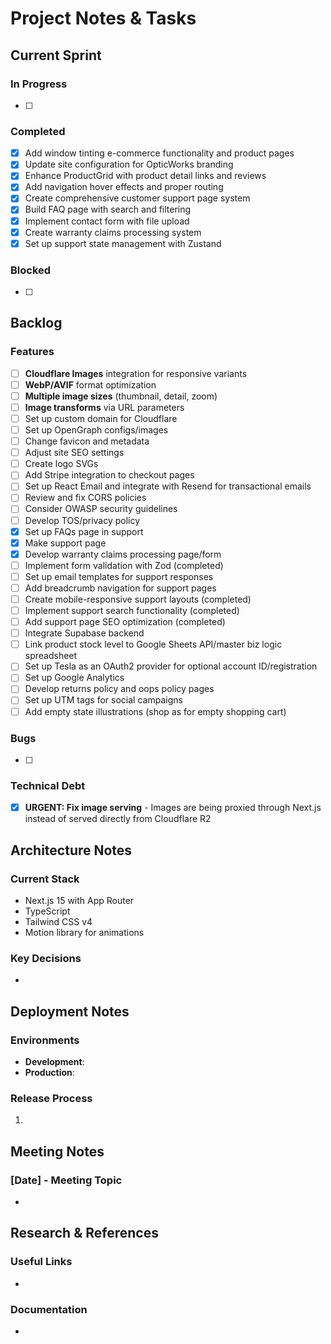 # Project Notes & Tasks

## Current Sprint

### In Progress
- [ ] 

### Completed
- [x] Add window tinting e-commerce functionality and product pages
- [x] Update site configuration for OpticWorks branding
- [x] Enhance ProductGrid with product detail links and reviews
- [x] Add navigation hover effects and proper routing
- [x] Create comprehensive customer support page system
- [x] Build FAQ page with search and filtering
- [x] Implement contact form with file upload
- [x] Create warranty claims processing system
- [x] Set up support state management with Zustand

### Blocked
- [ ] 

## Backlog

### Features
- [ ] **Cloudflare Images** integration for responsive variants
- [ ] **WebP/AVIF** format optimization
- [ ] **Multiple image sizes** (thumbnail, detail, zoom)
- [ ] **Image transforms** via URL parameters
- [ ] Set up custom domain for Cloudflare
- [ ] Set up OpenGraph configs/images
- [ ] Change favicon and metadata
- [ ] Adjust site SEO settings
- [ ] Create logo SVGs
- [ ] Add Stripe integration to checkout pages
- [ ] Set up React Email and integrate with Resend for transactional emails
- [ ] Review and fix CORS policies
- [ ] Consider OWASP security guidelines
- [ ] Develop TOS/privacy policy
- [x] Set up FAQs page in support
- [x] Make support page  
- [x] Develop warranty claims processing page/form
- [ ] Implement form validation with Zod (completed)
- [ ] Set up email templates for support responses
- [ ] Add breadcrumb navigation for support pages
- [ ] Create mobile-responsive support layouts (completed)
- [ ] Implement support search functionality (completed)
- [ ] Add support page SEO optimization (completed)
- [ ] Integrate Supabase backend
- [ ] Link product stock level to Google Sheets API/master biz logic spreadsheet
- [ ] Set up Tesla as an OAuth2 provider for optional account ID/registration
- [ ] Set up Google Analytics
- [ ] Develop returns policy and oops policy pages
- [ ] Set up UTM tags for social campaigns
- [ ] Add empty state illustrations (shop as for empty shopping cart)

### Bugs
- [ ] 

### Technical Debt
- [x] **URGENT: Fix image serving** - Images are being proxied through Next.js instead of served directly from Cloudflare R2

## Architecture Notes

### Current Stack
- Next.js 15 with App Router
- TypeScript
- Tailwind CSS v4
- Motion library for animations

### Key Decisions
- 

## Deployment Notes

### Environments
- **Development**: 
- **Production**: 

### Release Process
1. 

## Meeting Notes

### [Date] - Meeting Topic
- 

## Research & References

### Useful Links
- 

### Documentation
- 
